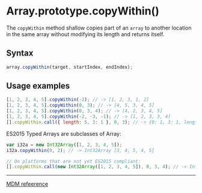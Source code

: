 # Array.prototype.copyWithin()

The `copyWithin` method shallow copies part of an `array` to another location in the same array without modifying its length and returns itself.

## Syntax

```js
array.copyWithin(target, startIndex, endIndex);
```

## Usage examples

```js
[1, 2, 3, 4, 5].copyWithin(-2); // -> [1, 2, 3, 1, 2]
[1, 2, 3, 4, 5].copyWithin(0, 3); // -> [4, 5, 3, 4, 5]
[1, 2, 3, 4, 5].copyWithin(0, 3, 4); // -> [4, 2, 3, 4, 5]
[1, 2, 3, 4, 5].copyWithin(-2, -3, -1); // -> [1, 2, 3, 3, 4]
[].copyWithin.call({ length: 5, 3: 1 }, 0, 3); // -> {0: 1, 3: 1, length: 5}
```

ES2015 Typed Arrays are subclasses of Array:

```js
var i32a = new Int32Array([1, 2, 3, 4, 5]);
i32a.copyWithin(0, 2); // -> Int32Array [3, 4, 5, 4, 5]

// On platforms that are not yet ES2015 compliant:
[].copyWithin.call(new Int32Array([1, 2, 3, 4, 5]), 0, 3, 4); // -> Int32Array [4, 2, 3, 4, 5]
```

---

[MDM refeerence](https://developer.mozilla.org/en-US/docs/Web/JavaScript/Reference/Global_Objects/Array/copyWithin)

